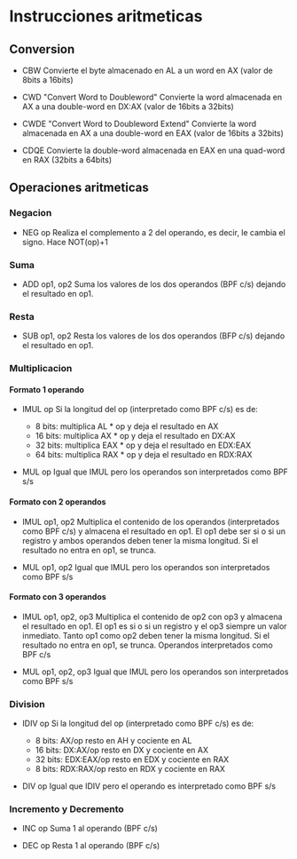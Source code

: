 # Instrucciones aritmeticas

## Conversion

- CBW
Convierte el byte almacenado en AL a un word en AX (valor de 8bits a 16bits)

- CWD "Convert Word to Doubleword"
Convierte la word almacenada en AX a una double-word en DX:AX (valor de 16bits a 32bits)

- CWDE "Convert Word to Doubleword Extend"
Convierte la word almacenada en AX a una double-word en EAX (valor de 16bits a 32bits)

- CDQE
Convierte la double-word almacenada en EAX en una quad-word en RAX (32bits a 64bits)

## Operaciones aritmeticas

### Negacion
- NEG op
Realiza el complemento a 2 del operando, es decir, le cambia el signo. Hace NOT(op)+1

### Suma
- ADD op1, op2
Suma los valores de los dos operandos (BPF c/s) dejando el resultado en op1.

### Resta
- SUB op1, op2 
Resta los valores de los dos operandos (BFP c/s) dejando el resultado en op1.

### Multiplicacion
#### Formato 1 operando
- IMUL op
Si la longitud del op (interpretado como BPF c/s) es de:
    * 8 bits: multiplica AL * op y deja el resultado en AX
    * 16 bits: multiplica AX * op y deja el resultado en DX:AX
    * 32 bits: multiplica EAX * op y deja el resultado en EDX:EAX
    * 64 bits: multiplica RAX * op y deja el resultado en RDX:RAX

- MUL op 
Igual que IMUL pero los operandos son interpretados como BPF s/s

#### Formato con 2 operandos
- IMUL op1, op2
Multiplica el contenido de los operandos (interpretados como BPF c/s) y almacena el resultado en op1.
El op1 debe ser si o si un registro y ambos operandos deben tener la misma longitud.
Si el resultado no entra en op1, se trunca.

- MUL op1, op2
Igual que IMUL pero los operandos son interpretados como BPF s/s

#### Formato con 3 operandos
- IMUL op1, op2, op3
Multiplica el contenido de op2 con op3 y almacena el resultado en op1. 
El op1 es si o si un registro y el op3 siempre un valor inmediato. 
Tanto op1 como op2 deben tener la misma longitud.
Si el resultado no entra en op1, se trunca.
Operandos interpretados como BPF c/s

- MUL op1, op2, op3
Igual que IMUL pero los operandos son interpretados como BPF s/s

### Division
- IDIV op
Si la longitud del op (interpretado como BPF c/s) es de:
    * 8 bits:
    AX/op       resto en AH y cociente en AL
    * 16 bits:
    DX:AX/op    resto en DX y cociente en AX
    * 32 bits:
    EDX:EAX/op  resto en EDX y cociente en RAX
    * 8 bits:
    RDX:RAX/op  resto en RDX y cociente en RAX
    
- DIV op
Igual que IDIV pero el operando es interpretado como BPF s/s

### Incremento y Decremento
- INC op
Suma 1 al operando (BPF c/s)

- DEC op
Resta 1 al operando (BPF c/s)
